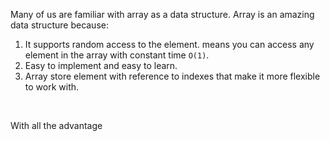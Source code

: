 Many of us are familiar with array as a data structure. Array is an amazing data structure because:
1. It supports random access to the element. means you can access any element in the array with constant time `O(1)`.
2. Easy to implement and easy to learn.
3. Array store element with reference to indexes that make it more flexible to work with.
<br/> 
   
With all the advantage 